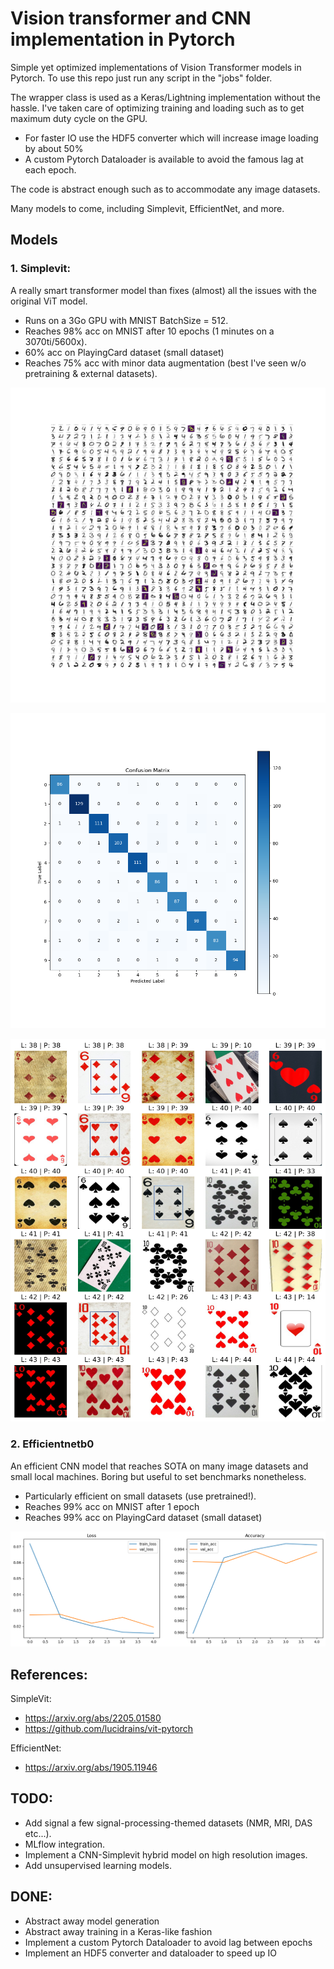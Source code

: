# Vision transformer and CNN implementation in Pytorch
Simple yet optimized implementations of Vision Transformer models in Pytorch.
To use this repo just run any script in the "jobs" folder.

The wrapper class is used as a Keras/Lightning implementation without the hassle.
I've taken care of optimizing training and loading such as to get maximum duty cycle on the GPU.
- For faster IO use the HDF5 converter which will increase image loading by about 50%
- A custom Pytorch Dataloader is available to avoid the famous lag at each epoch.

The code is abstract enough such as to accommodate any image datasets.

Many models to come, including Simplevit, EfficientNet, and more.


## Models
### 1. Simplevit:
A really smart transformer model than fixes (almost) all the issues with the original ViT model.
- Runs on a 3Go GPU with MNIST BatchSize = 512.
- Reaches 98% acc on MNIST after 10 epochs (1 minutes on a 3070ti/5600x).
- 60% acc on PlayingCard dataset (small dataset)
- Reaches 75% acc with minor data augmentation (best I've seen w/o pretraining & external datasets).

![GridSample - Epoch 25.png](assets%2FGridSample%20-%20Epoch%2025.png)

![confusion - Epoch 25.png](assets%2Fconfusion%20-%20Epoch%2025.png)

![playingCarsSimpleVit.png](assets%2FplayingCarsSimpleVit.png)

### 2. Efficientnetb0
An efficient CNN model that reaches SOTA on many image datasets and small local machines.
Boring but useful to set benchmarks nonetheless.
- Particularly efficient on small datasets (use pretrained!).
- Reaches 99% acc on MNIST after 1 epoch
- Reaches 99% acc on PlayingCard dataset (small dataset)


![effi_mnist_learningcurve.png](assets%2Feffi_mnist_learningcurve.png)

## References:
SimpleVit:
- https://arxiv.org/abs/2205.01580
- https://github.com/lucidrains/vit-pytorch

EfficientNet:
- https://arxiv.org/abs/1905.11946


## TODO:
- Add signal a few signal-processing-themed datasets (NMR, MRI, DAS etc...).
- MLflow integration.
- Implement a CNN-Simplevit hybrid model on high resolution images.
- Add unsupervised learning models.

## DONE:
- Abstract away model generation
- Abstract away training in a Keras-like fashion
- Implement a custom Pytorch Dataloader to avoid lag between epochs
- Implement an HDF5 converter and dataloader to speed up IO
